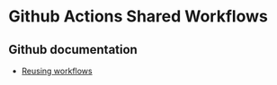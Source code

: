 # Github Actions Shared Workflows

## Github documentation

- [Reusing workflows](https://docs.github.com/en/actions/using-workflows/reusing-workflows)